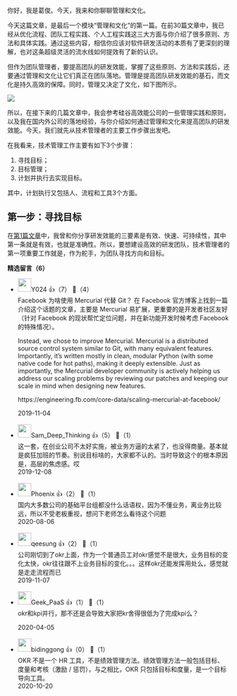 你好，我是葛俊。今天，我来和你聊聊管理和文化。

今天这篇文章，是最后一个模块“管理和文化”的第一篇。在前30篇文章中，我已经从优化流程、团队工程实践、个人工程实践这三大方面与你介绍了很多原则、方法和具体实践。通过这些内容，相信你应该对软件研发活动的本质有了更深刻的理解，也对这条超级灵活的流水线如何提效有了新的认识。

但作为团队管理者，要提高团队的研发效能，掌握了这些原则、方法和实践后，还要通过管理和文化让它们真正在团队落地。管理是提高团队研发效能的基石，而文化是持久高效的保障。同时，管理又决定了文化，如下图所示。

![](https://static001.geekbang.org/resource/image/30/bf/30fbd592b6447409cd941625d94fb4bf.png?wh=780%2A618)

所以，在接下来的几篇文章中，我会参考硅谷高效能公司的一些管理实践和原则，以及我在国内外公司的落地经验，与你介绍如何通过管理和文化来提高团队的研发效能。今天，我们就先从技术管理者的主要工作步骤出发吧。

在我看来，技术管理工作主要有如下3个步骤：

1. 寻找目标；
2. 目标管理；
3. 计划并执行去实现目标。

其中，计划执行又包括人、流程和工具3个方面。

## 第一步：寻找目标

在[第1篇文章](https://time.geekbang.org/column/article/125840)中，我曾和你分享研发效能的三要素是有效、快速、可持续性，其中第一条就是有效，也就是准确性。所以，要想建设高效的研发团队，技术管理者的第一项重要工作就是，作为舵手，为团队寻找方向和目标。
<div><strong>精选留言（6）</strong></div><ul>
<li><img src="https://static001.geekbang.org/account/avatar/00/0f/88/c8/6af6d27e.jpg" width="30px"><span>Y024</span> 👍（7） 💬（4）<div>Facebook 为啥使用 Mercurial 代替 Git？
在 Facebook 官方博客上找到一篇介绍这个话题的文章，主要是 Mercurial 易扩展，更重要的是开发者社区友好（针对 Facebook 的现状帮忙定位问题，并在新功能开发时候考虑 Facebook 的特殊情况）。

Instead, we chose to improve Mercurial. Mercurial is a distributed source control system similar to Git, with many equivalent features. Importantly, it’s written mostly in clean, modular Python (with some native code for hot paths), making it deeply extensible. Just as importantly, the Mercurial developer community is actively helping us address our scaling problems by reviewing our patches and keeping our scale in mind when designing new features.

https:&#47;&#47;engineering.fb.com&#47;core-data&#47;scaling-mercurial-at-facebook&#47;</div>2019-11-04</li><br/><li><img src="https://static001.geekbang.org/account/avatar/00/0f/46/c0/106d98e7.jpg" width="30px"><span>Sam_Deep_Thinking</span> 👍（5） 💬（1）<div>这一套，在创业公司不太好实施，被业务方逼的太紧了，也没得商量。基本就是疯狂加班的节奏。别说目标啥的，大家都不认的。当时导致这个的根本原因是，高层的焦虑感。哎</div>2019-12-08</li><br/><li><img src="https://static001.geekbang.org/account/avatar/00/0f/57/38/ba6a106f.jpg" width="30px"><span>Phoenix</span> 👍（2） 💬（1）<div>国内大多数公司的基础平台组都没什么话语权，因为不懂业务，离业务比较远，所以不受老板重视，想问下老师怎么看待这个问题</div>2020-08-06</li><br/><li><img src="https://static001.geekbang.org/account/avatar/00/0f/a9/b9/ea13efe6.jpg" width="30px"><span>qeesung</span> 👍（2） 💬（1）<div>公司刚切到了okr上面，作为一个普通员工对okr感觉不是很大，业务目标的变化太快，okr往往跟不上业务目标的变化。。。这样okr还能发挥用处么，感觉就是走走流程而已</div>2019-11-07</li><br/><li><img src="" width="30px"><span>Geek_PaaS</span> 👍（1） 💬（1）<div>okr和kpi并行，那不还是会导致大家把kr舍得很低为了完成kpi么？
</div>2020-04-05</li><br/><li><img src="https://static001.geekbang.org/account/avatar/00/1c/f9/36/f44b633e.jpg" width="30px"><span>bidinggong</span> 👍（0） 💬（1）<div>OKR 不是一个 HR 工具，不是绩效管理方法。绩效管理方法一般包括目标、度量和考核（激励 &#47; 惩罚），与之相比，OKR 只包括目标和度量，是一个目标导向工具。</div>2020-10-20</li><br/>
</ul>